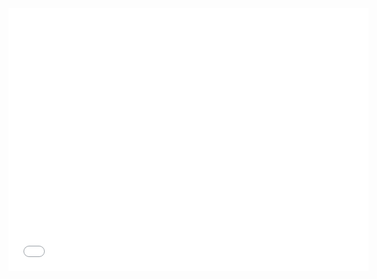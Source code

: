 <iframe src="//slides.com/flying3615/deck-1/embed" width="576" height="420" scrolling="no" frameborder="0" webkitallowfullscreen mozallowfullscreen allowfullscreen></iframe>